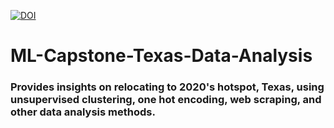 [![DOI](https://zenodo.org/badge/329169434.svg)](https://zenodo.org/badge/latestdoi/329169434)
# ML-Capstone-Texas-Data-Analysis
### Provides insights on relocating to 2020's hotspot, Texas, using unsupervised clustering, one hot encoding, web scraping, and other data analysis methods. 
